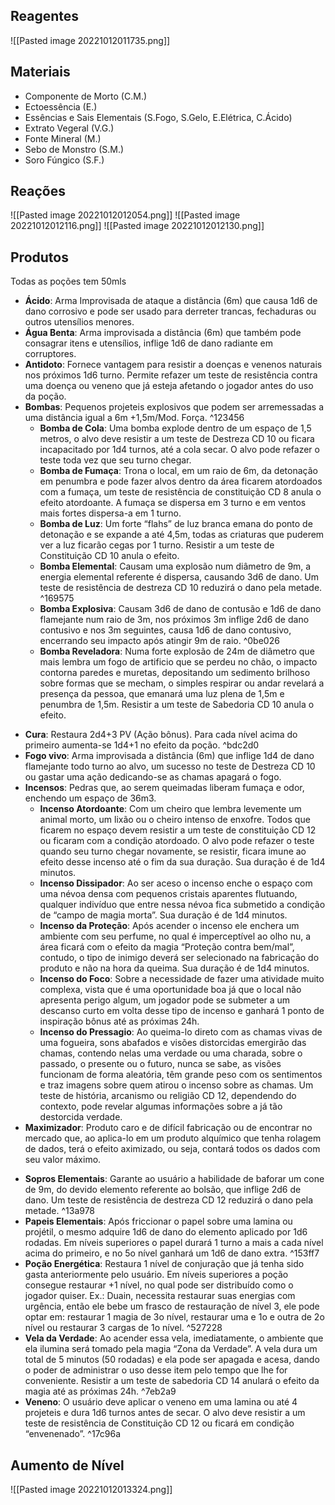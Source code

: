 
## Reagentes
![[Pasted image 20221012011735.png]]


## Materiais

 - Componente de Morto (C.M.)
 - Ectoessência (E.)
 - Essências e Sais Elementais (S.Fogo, S.Gelo, E.Elétrica, C.Ácido)
 - Extrato Vegeral (V.G.)
 - Fonte Mineral (M.)
 - Sebo de Monstro (S.M.)
 - Soro Fúngico (S.F.)


## Reações

![[Pasted image 20221012012054.png]]
![[Pasted image 20221012012116.png]]
![[Pasted image 20221012012130.png]]


## Produtos

Todas as poções tem 50mls

- **Ácido**: Arma Improvisada de ataque a distância (6m) que causa 1d6 de dano corrosivo e pode ser usado para derreter trancas, fechaduras ou outros utensílios menores.
- **Água Benta**: Arma improvisada a distância (6m) que também pode consagrar itens e utensílios, inflige 1d6 de dano radiante em corruptores.
- **Antidoto**: Fornece vantagem para resistir a doenças e venenos naturais nos próximos 1d6 turno. Permite  refazer um teste de resistência contra uma doença ou veneno que já esteja afetando o jogador antes do uso da poção.
- **Bombas**: Pequenos projeteis explosivos que podem ser arremessadas a uma distância igual a 6m +1,5m/Mod. Força. ^123456
	- **Bomba de Cola**: Uma bomba explode dentro de um espaço de 1,5 metros, o alvo deve resistir a um teste de Destreza CD 10 ou ficara incapacitado por 1d4 turnos, até a cola secar. O alvo pode refazer o teste toda vez que seu turno chegar. 
	- **Bomba de Fumaça**: Trona o local, em um raio de 6m, da detonação em penumbra e pode fazer alvos dentro da área ficarem atordoados com a fumaça, um teste de resistência de constituição CD 8 anula o efeito atordoante. A fumaça se dispersa em 3 turno e em ventos mais fortes dispersa-a em 1 turno.
	-  **Bomba de Luz**: Um forte “flahs” de 	luz branca emana do ponto de 	detonação e se expande a até 4,5m, todas as criaturas que puderem ver a	luz ficarão cegas por 1 turno. Resistir a um teste de Constituição CD 10 anula o efeito.
	- **Bomba Elemental**: Causam uma explosão num diâmetro de 9m, a energia elemental referente é dispersa, causando 3d6 de dano. Um teste de resistência de destreza CD 10 reduzirá o dano pela metade.  ^169575
	* **Bomba Explosiva**: Causam 3d6 de dano de contusão e 1d6 de dano flamejante num raio de 3m, nos próximos 3m inflige 2d6 de dano contusivo e nos 3m seguintes, causa 1d6 de dano contusivo, encerrando seu impacto após atingir 9m de raio.  ^0be026
	* **Bomba Reveladora**: Numa forte explosão de 24m de diâmetro que mais lembra um fogo de artificio que se perdeu no chão, o impacto contorna paredes e muretas, depositando um sedimento brilhoso sobre formas que se mecham, o simples respirar ou andar revelará a presença da pessoa, que emanará uma luz plena de 1,5m e penumbra de 1,5m. Resistir a um teste de Sabedoria CD 10 anula o efeito.
* **Cura**: Restaura 2d4+3 PV (Ação bônus). Para cada nível acima do primeiro aumenta-se 1d4+1 no efeito da poção. ^bdc2d0
* **Fogo vivo**: Arma improvisada a distância (6m) que inflige 1d4 de dano flamejante todo turno ao alvo, um sucesso no teste de Destreza CD 10 ou gastar uma ação dedicando-se as chamas apagará o fogo.
* **Incensos**: Pedras que, ao serem queimadas liberam fumaça e odor, enchendo um espaço de 36m3.
	* **Incenso Atordoante**: Com um cheiro que lembra levemente um animal morto, um lixão ou o cheiro intenso de enxofre. Todos que ficarem no espaço devem resistir a um teste de  constituição CD 12 ou ficaram com a condição atordoado. O alvo pode refazer o teste quando seu turno chegar novamente, se resistir, ficara imune ao efeito desse incenso até o fim da sua duração. Sua duração é de 1d4 minutos.
	* **Incenso Dissipador**: Ao ser aceso o incenso enche o espaço com uma névoa densa com pequenos cristais aparentes flutuando, qualquer indivíduo que entre nessa névoa fica submetido a condição de “campo de magia morta”. Sua duração é de 1d4 minutos.
	* **Incenso da Proteção**: Após acender o incenso ele enchera um ambiente com seu perfume, no qual é imperceptível ao olho nu, a área ficará com o efeito da magia “Proteção contra bem/mal”, contudo, o tipo de inimigo deverá ser selecionado na fabricação do produto e não na hora da queima. Sua duração é de 1d4 minutos.
	* **Incenso do Foco**: Sobre a necessidade de fazer uma atividade muito complexa, vista que é uma oportunidade boa já que o local não apresenta perigo algum, um jogador pode se submeter a um descanso curto em volta desse tipo de incenso e ganhará 1 ponto de inspiração bônus até as próximas 24h.
	* **Incenso do Pressagio**: Ao queima-lo direto com as chamas vivas de uma fogueira, sons abafados e visões distorcidas emergirão das chamas, contendo nelas uma verdade ou uma charada, sobre o passado, o presente ou o futuro, nunca se sabe, as visões funcionam de forma aleatória, têm grande peso com os sentimentos e traz imagens sobre quem atirou o incenso sobre as chamas. Um teste de história, arcanismo ou religião CD 12, dependendo do contexto, pode revelar algumas informações sobre a já tão destorcida verdade.
* **Maximizador**: Produto caro e de difícil fabricação ou de encontrar no mercado que, ao aplica-lo em um produto alquímico que tenha rolagem de dados, terá o efeito aximizado, ou seja, contará todos os dados com seu valor máximo.
- **Sopros Elementais**: Garante ao usuário a habilidade de baforar um cone de 9m, do devido elemento referente ao bolsão, que inflige 2d6 de dano. Um teste de resistência de destreza CD 12 reduzirá o dano pela metade. ^13a978
- **Papeis Elementais**: Após friccionar o papel sobre uma lamina ou projétil, o mesmo adquire 1d6 de dano do elemento aplicado por 1d6 rodadas. Em níveis superiores o papel durará 1 turno a mais a cada nível acima do primeiro, e no 5o nível ganhará um 1d6 de dano extra. ^153ff7
- **Poção Energética**: Restaura 1 nível de conjuração que já tenha sido gasta anteriormente pelo usuário. Em níveis superiores a poção consegue restaurar +1 nível, no qual pode ser distribuído como o jogador quiser. Ex.: Duain, necessita restaurar suas energias com urgência, então ele bebe um frasco de restauração de nível 3, ele pode optar em: restaurar 1 magia de 3o nível, restaurar uma e 1o e outra de 2o nível ou restaurar 3 cargas de 1o nível.  ^527228
- **Vela da Verdade**: Ao acender essa vela, imediatamente, o ambiente que ela ilumina será tomado pela magia “Zona da Verdade”. A vela dura um total de 5 minutos (50 rodadas) e ela pode ser apagada e acesa, dando o poder de administrar o uso desse item pelo tempo que lhe for conveniente. Resistir a um teste de sabedoria CD 14 anulará o efeito da magia até as próximas 24h.  ^7eb2a9
- **Veneno**: O usuário deve aplicar o veneno em uma lamina ou até 4 projeteis e dura 1d6 turnos antes de secar. O alvo deve resistir a um teste de resistência de Constituição CD 12 ou ficará em condição “envenenado”. ^17c96a



## Aumento de Nível

![[Pasted image 20221012013324.png]]